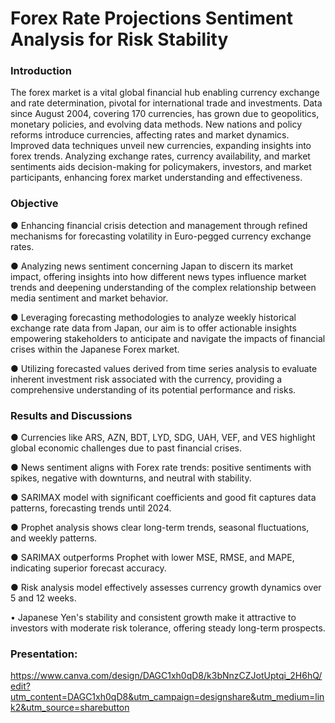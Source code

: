 # Forex Rate Projections Sentiment Analysis for Risk Stability

### Introduction

The forex market is a vital global financial hub enabling currency exchange and rate determination, pivotal for international trade and investments. Data since August 2004, covering 170 currencies, has grown due to geopolitics, monetary policies, and evolving data methods. New nations and policy reforms introduce currencies, affecting rates and market dynamics. Improved data techniques unveil new currencies, expanding insights into forex trends. Analyzing exchange rates, currency availability, and market sentiments aids decision-making for policymakers, investors, and market participants, enhancing forex market understanding and effectiveness.



### Objective

●	Enhancing financial crisis detection and management through refined mechanisms for forecasting volatility in Euro-pegged currency exchange rates.

●	Analyzing news sentiment concerning Japan to discern its market impact, offering insights into how different news types influence market trends and deepening understanding of the complex relationship between media sentiment and market behavior.

●	Leveraging forecasting methodologies to analyze weekly historical exchange rate data from Japan, our aim is to offer actionable insights empowering stakeholders to anticipate and navigate the impacts of financial crises within the Japanese Forex market.

●	Utilizing forecasted values derived from time series analysis to evaluate inherent investment risk associated with the currency, providing a comprehensive understanding of its potential performance and risks.



### Results and Discussions

●	Currencies like ARS, AZN, BDT, LYD, SDG, UAH, VEF, and VES highlight global economic challenges due to past financial crises.

●	News sentiment aligns with Forex rate trends: positive sentiments with spikes, negative with downturns, and neutral with stability.

●	SARIMAX model with significant coefficients and good fit captures data patterns, forecasting trends until 2024.

●	Prophet analysis shows clear long-term trends, seasonal fluctuations, and weekly patterns.

●	SARIMAX outperforms Prophet with lower MSE, RMSE, and MAPE, indicating superior forecast accuracy.

●	Risk analysis model effectively assesses currency growth dynamics over 5 and 12 weeks.

• Japanese Yen's stability and consistent growth make it attractive to investors with moderate risk tolerance, offering steady long-term prospects.


### Presentation:

https://www.canva.com/design/DAGC1xh0qD8/k3bNnzCZJotUptqi_2H6hQ/edit?utm_content=DAGC1xh0qD8&utm_campaign=designshare&utm_medium=link2&utm_source=sharebutton



